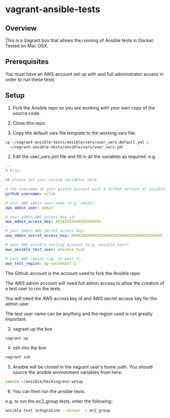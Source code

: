 # vagrant-ansible-tests

## Overview

This is a Vagrant box that allows the running of Ansible tests in Docker.
Tested on Mac OSX.

## Prerequisites

You must have an AWS account set up with and full administrator access in order to run these tests

## Setup


1. Fork the Ansible repo so you are working with your own copy of the source code.

2. Clone this repo.

3. Copy the default vars file template to the working vars file:

```bash
cp ~/vagrant-ansible-tests/ansible/vars/user_vars.default.yml \
  ~/vagrant-ansible-tests/ansible/vars/user_vars.yml
```

2. Edit the user_vars.yml file and fill in all the variables as required. e.g.

```yaml
---
# File:

## please set your custom variables here:

# the username of your github account with a forked version of ansible e.g. wilvk):
github_username: wilvk

# your AWS admin user name (e.g. admin):
aws_admin_user: admin

# your admin AWS access key id:
aws_admin_access_key: AKIAIXXXXXXXXXXXXXXX

# your admin AWS secret access key:
aws_admin_secret_access_key: XXXXXXXXXXXXXXXXXXXXXXXXXXXXXXXXXXXXXXXX

# your AWS ansible testing account (e.g. ansible_test):
aws_ansible_test_user: ansible_test

# your AWS region (eg. us-west-1):
aws_test_region: ap-southeast-2
```


The Github account is the account used to fork the Ansible repo.

The AWS admin account will need full admin access to allow the creation of a test user to run the tests.

You will need the AWS access key id and AWS secret access key for the admin user.

The test user name can be anything and the region used is not greatly important.

3. vagrant up the box

```bash
vagrant up
```

4. ssh into the box

```bash
vagrant ssh
```

5. Ansible will be cloned in the vagrant user's home path. You should source the ansible environment variables from here.

```bash
source ~/ansible/hacking/env-setup
```

6. You can then run the ansible tests. 

e.g. to run the ec2_group tests, enter the following:

```bash
ansible-test integration --docker -v ec2_group
```



